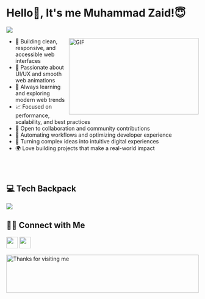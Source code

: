 <!---------------------------- Banner Image ----------------------------->
<!-- ![Muhammad Zaid - Banner](https://user-images.githubusercontent.com/65373279/118028011-34ec0180-b380-11eb-80ce-58f1e13a1292.png) -->


<!---------------------------- Typewriter animation ----------------------------->
# Hello👋, It's me Muhammad Zaid!😇
![](https://readme-typing-svg.herokuapp.com?font=Montserrat&color=3EA9F5&lines=I'm+a+Software+Engineer;I'm+a+Web+Developer;I'm+a+UI%2FUX+Designer;I'm+a+web+Animator)


<!---------------------------- About Me ----------------------------->

<!-- <img align="right" height="250" width="375" alt="" src="https://media.giphy.com/media/SWoSkN6DxTszqIKEqv/giphy.gif" /> -->
<img align="right" alt="GIF" src="https://raw.githubusercontent.com/muhammadzaid960/zaid_dev/main/developer.gif" height="200" width="340" />

- 🚀 Building clean, responsive, and accessible web interfaces
- 🎨 Passionate about UI/UX and smooth web animations
- 🧠 Always learning and exploring modern web trends
- 📈 Focused on performance, scalability, and best practices
- 🤝 Open to collaboration and community contributions
- 🔧 Automating workflows and optimizing developer experience
- 🎯 Turning complex ideas into intuitive digital experiences
- 🌍 Love building projects that make a real-world impact

<br>
<br>


<!---------------------------- My Skills Section ----------------------------->

## 💻 Tech Backpack

<img src="https://skillicons.dev/icons?i=html,css,js,ts,react,nextjs,nodejs,expressjs,sass,tailwind,threejs,bootstrap,redux,figma,mongodb,postgres,mysql,git,github,postman,vscode,vercel" align="center">
<br>

<!--------------------------------- Social Links --------------------------------->
## 🤝🏻 Connect with Me

<p align="left">
<a href="mailto:muhammadzaid.dev@gmail.com" style="text-decoration:none">
  <img height="30" src = "https://img.shields.io/badge/gmail-c14438?&style=for-the-badge&logo=gmail&logoColor=white">
</a>
<a href="https://www.linkedin.com/in/muhammad-zaid-9a9339324" style="text-decoration:none">
  <img height="30" src="https://img.shields.io/badge/linkedin-blue.svg?&style=for-the-badge&logo=linkedin&logoColor=white" />
</a>
</p>


<!---------------------------------  Marquee Animation  ------------------------>
<img height="100" alt="Thanks for visiting me" width="100%" src="https://raw.githubusercontent.com/BrunnerLivio/brunnerlivio/master/images/marquee.svg" />
